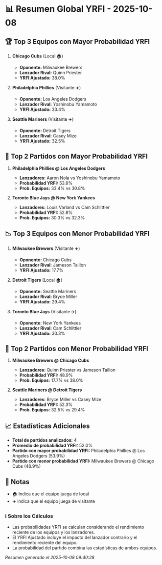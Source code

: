 # 📊 Resumen Global YRFI - 2025-10-08

## 🏆 Top 3 Equipos con Mayor Probabilidad YRFI

1. **Chicago Cubs** (Local 🏠)
   - **Oponente:** Milwaukee Brewers
   - **Lanzador Rival:** Quinn Priester
   - **YRFI Ajustado:** 38.0%

2. **Philadelphia Phillies** (Visitante ✈️)
   - **Oponente:** Los Angeles Dodgers
   - **Lanzador Rival:** Yoshinobu Yamamoto
   - **YRFI Ajustado:** 33.4%

3. **Seattle Mariners** (Visitante ✈️)
   - **Oponente:** Detroit Tigers
   - **Lanzador Rival:** Casey Mize
   - **YRFI Ajustado:** 32.5%

## 🎯 Top 2 Partidos con Mayor Probabilidad YRFI

1. **Philadelphia Phillies @ Los Angeles Dodgers**
   - **Lanzadores:** Aaron Nola vs Yoshinobu Yamamoto
   - **Probabilidad YRFI:** 53.9%
   - **Prob. Equipos:** 33.4% vs 30.8%

2. **Toronto Blue Jays @ New York Yankees**
   - **Lanzadores:** Louis Varland vs Cam Schlittler
   - **Probabilidad YRFI:** 52.8%
   - **Prob. Equipos:** 30.3% vs 32.3%

## 📉 Top 3 Equipos con Menor Probabilidad YRFI

1. **Milwaukee Brewers** (Visitante ✈️)
   - **Oponente:** Chicago Cubs
   - **Lanzador Rival:** Jameson Taillon
   - **YRFI Ajustado:** 17.7%

2. **Detroit Tigers** (Local 🏠)
   - **Oponente:** Seattle Mariners
   - **Lanzador Rival:** Bryce Miller
   - **YRFI Ajustado:** 29.4%

3. **Toronto Blue Jays** (Visitante ✈️)
   - **Oponente:** New York Yankees
   - **Lanzador Rival:** Cam Schlittler
   - **YRFI Ajustado:** 30.3%

## 🛑 Top 2 Partidos con Menor Probabilidad YRFI

1. **Milwaukee Brewers @ Chicago Cubs**
   - **Lanzadores:** Quinn Priester vs Jameson Taillon
   - **Probabilidad YRFI:** 48.9%
   - **Prob. Equipos:** 17.7% vs 38.0%

2. **Seattle Mariners @ Detroit Tigers**
   - **Lanzadores:** Bryce Miller vs Casey Mize
   - **Probabilidad YRFI:** 52.3%
   - **Prob. Equipos:** 32.5% vs 29.4%

## 📈 Estadísticas Adicionales

- **Total de partidos analizados:** 4
- **Promedio de probabilidad YRFI:** 52.0%
- **Partido con mayor probabilidad YRFI:** Philadelphia Phillies @ Los Angeles Dodgers (53.9%)
- **Partido con menor probabilidad YRFI:** Milwaukee Brewers @ Chicago Cubs (48.9%)

## 📝 Notas

- 🏠 Indica que el equipo juega de local
- ✈️ Indica que el equipo juega de visitante

### ℹ️ Sobre los Cálculos
- Las probabilidades YRFI se calculan considerando el rendimiento reciente de los equipos y los lanzadores.
- El YRFI Ajustado incluye el impacto del lanzador contrario y el rendimiento reciente del equipo.
- La probabilidad del partido combina las estadísticas de ambos equipos.

*Resumen generado el 2025-10-08 09:40:28*